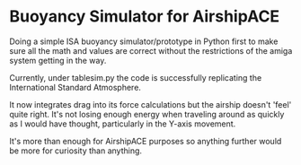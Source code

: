 # Buoyancy Simulator for AirshipACE

Doing a simple ISA buoyancy simulator/prototype in Python first to make sure all the math and values are correct without the restrictions of the amiga system getting in the way.

Currently, under tablesim.py the code is successfully replicating the International Standard Atmosphere.

It now integrates drag into its force calculations but the airship doesn't 'feel' quite right. It's not losing enough energy when traveling around as quickly as I would have thought, particularly in the Y-axis movement.

It's more than enough for AirshipACE purposes so anything further would be more for curiosity than anything.
